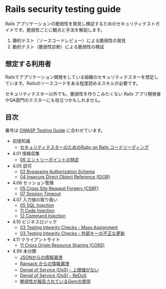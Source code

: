 # Rails security testing guide

Rails アプリケーションの脆弱性を発見し検証するためのセキュリティテストガイドです。脆弱性ごとに観点と手法を解説します。

1. 静的テスト（ソースコードレビュー）による脆弱性の発見
2. 動的テスト（脆弱性診断）による脆弱性の検証

## 想定する利用者

Railsでアプリケーション開発をしている組織のセキュリティテスターを想定しています。Railsのソースコードをある程度読めるスキルが必要です。

セキュリティテスター以外でも、脆弱性を作りこみたくない Rails アプリ開発者やQA部門のテスターにも役立つかもしれません。

## 目次

番号は [OWASP Testing Guide](https://owasp.org/www-project-web-security-testing-guide/) に合わせています。

- 前提知識
  - [セキュリティテスターのためのRuby on Rails コードリーディング](https://docs.google.com/presentation/d/18zITuFTR0AvYEZhuBc-drzuc6OTyAGovwO0GSuXZu5s/edit?usp=sharing)
- 4.01 情報収集
  - [06 エントリーポイントの特定](01-Information_Gathering/06-Identify_Application_Entry_Points.md)
- 4.05 認可
  - [02 Bypassing Authorization Schema](05-Authorization_Testing/02-Testing_for_Bypassing_Authorization_Schema.md)
  - [04 Insecure Direct Object Reference (IDOR)](05-Authorization_Testing/04-Testing_for_Insecure_Direct_Object_References.md)
- 4.06 セッション管理
  - [05 Cross Site Request Forgery (CSRF)](06-Session_Management_Testing/05-Testing_for_Cross_Site_Request_Forgery.md)
  - [07 Session Timeout](06-Session_Management_Testing/07-Testing_Session_Timeout.md)
- 4.07 入力値の取り扱い
  - [05 SQL Injection](07-Input_Validation_Testing/05-Testing_for_SQL_Injection.md)
  - [11 Code Injection](07-Input_Validation_Testing/11-Testing_for_Code_Injection.md)
  - [12 Command Injection](07-Input_Validation_Testing/12-Testing_for_Command_Injection.md)
- 4.10 ビジネスロジック
  - [03 Testing Integrity Checks - Mass Assignment](10-Business_Logic_Testing/03-Test_Integrity_Checks_Mass_Assignment.md)
  - [03 Testing Integrity Checks - 外部キーの不正な更新](10-Business_Logic_Testing/03-Test_Integrity_Checks_Foreign_Key_Manipulation.md)
- 4.11 クライアントサイド
  - [11 Cross Origin Resource Sharing (CORS)](11-Client-side_Testing/07-Testing_Cross_Origin_Resource_Sharing.md)
- 4.99 未分類
  - [JSONからの情報漏洩](99-misc/JSONからの情報漏洩.md)
  - [Ransack からの情報漏洩](99-misc/Ransackからの情報漏洩.md)
  - [Denial of Service (DoS) - 上限値がない](99-misc/Denial_of_Service_上限値がない.md)
  - [Denial of Service (DoS) - ReDoS](99-misc/Denial_of_Service_ReDoS.md)
  - [脆弱性が報告されているGemの使用](99-misc/脆弱性が報告されているGemの使用.md)